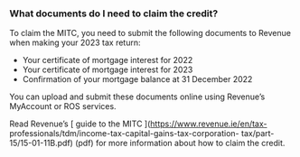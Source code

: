 ###  What documents do I need to claim the credit?

To claim the MITC, you need to submit the following documents to Revenue when
making your 2023 tax return:

  * Your certificate of mortgage interest for 2022 
  * Your certificate of mortgage interest for 2023 
  * Confirmation of your mortgage balance at 31 December 2022 

You can upload and submit these documents online using Revenue’s MyAccount or
ROS services.

Read Revenue’s [ guide to the MITC ](https://www.revenue.ie/en/tax-
professionals/tdm/income-tax-capital-gains-tax-corporation-
tax/part-15/15-01-11B.pdf) (pdf) for more information about how to claim the
credit.

